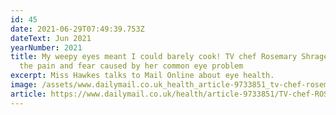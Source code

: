 ```yaml
---
id: 45
date: 2021-06-29T07:49:39.753Z
dateText: Jun 2021
yearNumber: 2021
title: My weepy eyes meant I could barely cook! TV chef Rosemary Shrager reveals
  the pain and fear caused by her common eye problem
excerpt: Miss Hawkes talks to Mail Online about eye health.
image: /assets/www.dailymail.co.uk_health_article-9733851_tv-chef-rosemary-shrager-reveals-pain-fear-caused-common-eye-problem.html-2-.jpg
article: https://www.dailymail.co.uk/health/article-9733851/TV-chef-ROSEMARY-SHRAGER-reveals-pain-fear-caused-common-eye-problem.html
---
```

